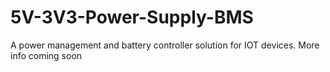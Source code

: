 # 5V-3V3-Power-Supply-BMS
A power management and battery controller solution for IOT devices. 
More info coming soon 
